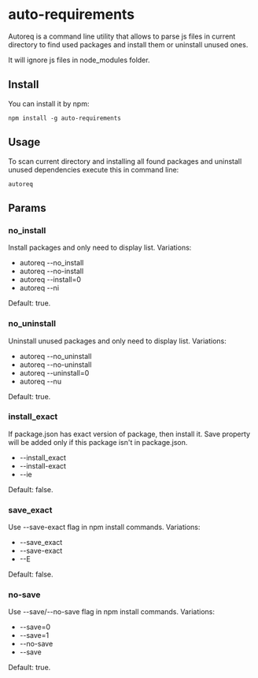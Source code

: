 # auto-requirements

Autoreq is a command line utility that allows to parse js files in current directory to find used packages and install them or uninstall unused ones.

It will ignore js files in node_modules folder.

## Install

You can install it by npm:

```
npm install -g auto-requirements
```

## Usage

To scan current directory and installing all found packages and uninstall unused dependencies execute this in command line:

```
autoreq
```

## Params

### no_install

Install packages and only need to display list. Variations: 

* autoreq --no_install
* autoreq --no-install
* autoreq --install=0
* autoreq --ni

Default: true.

### no_uninstall

Uninstall unused packages and only need to display list. Variations: 

* autoreq --no_uninstall
* autoreq --no-uninstall
* autoreq --uninstall=0
* autoreq --nu

Default: true.

### install_exact

If package.json has exact version of package, then install it. Save property will be added only if this package isn't in package.json.

* --install_exact
* --install-exact
* --ie

Default: false.

### save_exact

Use --save-exact flag in npm install commands. Variations:

* --save_exact
* --save-exact
* --E

Default: false.

### no-save

Use --save/--no-save flag in npm install commands. Variations:

* --save=0
* --save=1
* --no-save
* --save

Default: true.